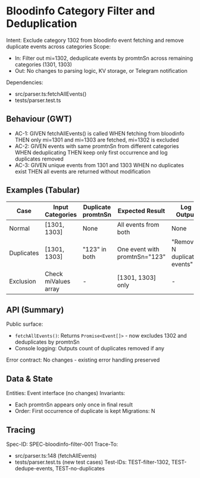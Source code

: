 # Bloodinfo Category Filter and Deduplication

Intent: Exclude category 1302 from bloodinfo event fetching and remove duplicate events across categories
Scope:
- In: Filter out mi=1302, deduplicate events by promtnSn across remaining categories (1301, 1303)
- Out: No changes to parsing logic, KV storage, or Telegram notification

Dependencies:
- src/parser.ts:fetchAllEvents()
- tests/parser.test.ts

## Behaviour (GWT)

- AC-1: GIVEN fetchAllEvents() is called WHEN fetching from bloodinfo THEN only mi=1301 and mi=1303 are fetched, mi=1302 is excluded
- AC-2: GIVEN events with same promtnSn from different categories WHEN deduplicating THEN keep only first occurrence and log duplicates removed
- AC-3: GIVEN unique events from 1301 and 1303 WHEN no duplicates exist THEN all events are returned without modification

## Examples (Tabular)

| Case | Input Categories | Duplicate promtnSn | Expected Result | Log Output |
|---|---|---|---|---|
| Normal | [1301, 1303] | None | All events from both | None |
| Duplicates | [1301, 1303] | "123" in both | One event with promtnSn="123" | "Removed N duplicate events" |
| Exclusion | Check miValues array | - | [1301, 1303] only | - |

## API (Summary)

Public surface:
- `fetchAllEvents()`: Returns `Promise<Event[]>` - now excludes 1302 and deduplicates by promtnSn
- Console logging: Outputs count of duplicates removed if any

Error contract: No changes - existing error handling preserved

## Data & State

Entities: Event interface (no changes)
Invariants:
- Each promtnSn appears only once in final result
- Order: First occurrence of duplicate is kept
Migrations: N

## Tracing

Spec-ID: SPEC-bloodinfo-filter-001
Trace-To:
- src/parser.ts:148 (fetchAllEvents)
- tests/parser.test.ts (new test cases)
Test-IDs: TEST-filter-1302, TEST-dedupe-events, TEST-no-duplicates
